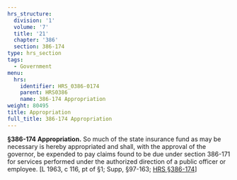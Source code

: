 ```yaml
---
hrs_structure:
  division: '1'
  volume: '7'
  title: '21'
  chapter: '386'
  section: 386-174
type: hrs_section
tags:
  - Government
menu:
  hrs:
    identifier: HRS_0386-0174
    parent: HRS0386
    name: 386-174 Appropriation
weight: 80495
title: Appropriation
full_title: 386-174 Appropriation
---
```

**§386-174 Appropriation.** So much of the state insurance fund as may be necessary is hereby appropriated and shall, with the approval of the governor, be expended to pay claims found to be due under section 386-171 for services performed under the authorized direction of a public officer or employee. [L 1963, c 116, pt of §1; Supp, §97-163; [HRS §386-174](/title-21/chapter-386/section-386-174/)]